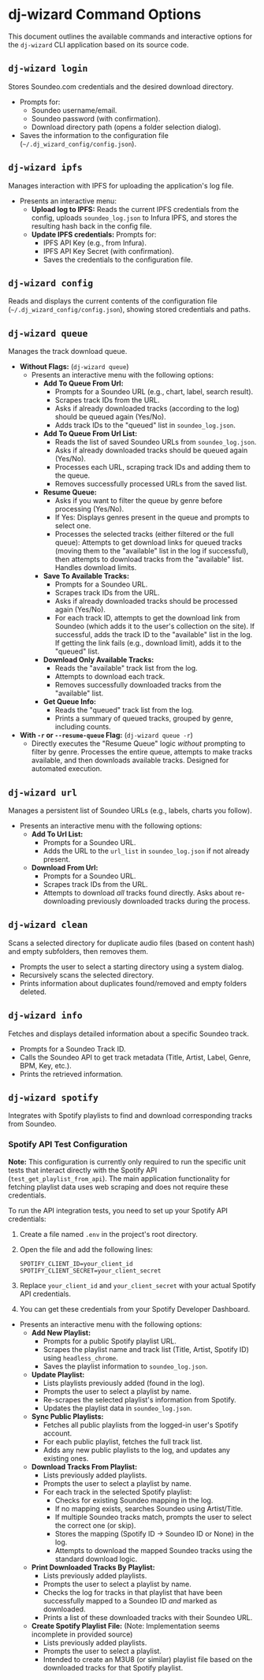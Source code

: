 # dj-wizard Command Options

This document outlines the available commands and interactive options for the `dj-wizard` CLI application based on its source code.

## `dj-wizard login`

Stores Soundeo.com credentials and the desired download directory.

* Prompts for:
    * Soundeo username/email.
    * Soundeo password (with confirmation).
    * Download directory path (opens a folder selection dialog).
* Saves the information to the configuration file (`~/.dj_wizard_config/config.json`).

## `dj-wizard ipfs`

Manages interaction with IPFS for uploading the application's log file.

* Presents an interactive menu:
    * **Upload log to IPFS:** Reads the current IPFS credentials from the config, uploads `soundeo_log.json` to Infura IPFS, and stores the resulting hash back in the config file.
    * **Update IPFS credentials:** Prompts for:
        * IPFS API Key (e.g., from Infura).
        * IPFS API Key Secret (with confirmation).
        * Saves the credentials to the configuration file.

## `dj-wizard config`

Reads and displays the current contents of the configuration file (`~/.dj_wizard_config/config.json`), showing stored credentials and paths.

## `dj-wizard queue`

Manages the track download queue.

* **Without Flags:** (`dj-wizard queue`)
    * Presents an interactive menu with the following options:
        * **Add To Queue From Url:**
            * Prompts for a Soundeo URL (e.g., chart, label, search result).
            * Scrapes track IDs from the URL.
            * Asks if already downloaded tracks (according to the log) should be queued again (Yes/No).
            * Adds track IDs to the "queued" list in `soundeo_log.json`.
        * **Add To Queue From Url List:**
            * Reads the list of saved Soundeo URLs from `soundeo_log.json`.
            * Asks if already downloaded tracks should be queued again (Yes/No).
            * Processes each URL, scraping track IDs and adding them to the queue.
            * Removes successfully processed URLs from the saved list.
        * **Resume Queue:**
            * Asks if you want to filter the queue by genre before processing (Yes/No).
            * If Yes: Displays genres present in the queue and prompts to select one.
            * Processes the selected tracks (either filtered or the full queue): Attempts to get download links for queued tracks (moving them to the "available" list in the log if successful), then attempts to download tracks from the "available" list. Handles download limits.
        * **Save To Available Tracks:**
            * Prompts for a Soundeo URL.
            * Scrapes track IDs from the URL.
            * Asks if already downloaded tracks should be processed again (Yes/No).
            * For each track ID, attempts to get the download link from Soundeo (which adds it to the user's collection on the site). If successful, adds the track ID to the "available" list in the log. If getting the link fails (e.g., download limit), adds it to the "queued" list.
        * **Download Only Available Tracks:**
            * Reads the "available" track list from the log.
            * Attempts to download each track.
            * Removes successfully downloaded tracks from the "available" list.
        * **Get Queue Info:**
            * Reads the "queued" track list from the log.
            * Prints a summary of queued tracks, grouped by genre, including counts.
* **With `-r` or `--resume-queue` Flag:** (`dj-wizard queue -r`)
    * Directly executes the "Resume Queue" logic *without* prompting to filter by genre. Processes the entire queue, attempts to make tracks available, and then downloads available tracks. Designed for automated execution.

## `dj-wizard url`

Manages a persistent list of Soundeo URLs (e.g., labels, charts you follow).

* Presents an interactive menu with the following options:
    * **Add To Url List:**
        * Prompts for a Soundeo URL.
        * Adds the URL to the `url_list` in `soundeo_log.json` if not already present.
    * **Download From Url:**
        * Prompts for a Soundeo URL.
        * Scrapes track IDs from the URL.
        * Attempts to download *all* tracks found directly. Asks about re-downloading previously downloaded tracks during the process.

## `dj-wizard clean`

Scans a selected directory for duplicate audio files (based on content hash) and empty subfolders, then removes them.

* Prompts the user to select a starting directory using a system dialog.
* Recursively scans the selected directory.
* Prints information about duplicates found/removed and empty folders deleted.

## `dj-wizard info`

Fetches and displays detailed information about a specific Soundeo track.

* Prompts for a Soundeo Track ID.
* Calls the Soundeo API to get track metadata (Title, Artist, Label, Genre, BPM, Key, etc.).
* Prints the retrieved information.

## `dj-wizard spotify`

Integrates with Spotify playlists to find and download corresponding tracks from Soundeo.

### Spotify API Test Configuration

**Note:** This configuration is currently only required to run the specific unit tests that interact directly with the Spotify API (`test_get_playlist_from_api`). The main application functionality for fetching playlist data uses web scraping and does not require these credentials.

To run the API integration tests, you need to set up your Spotify API credentials:

1.  Create a file named `.env` in the project's root directory.
2.  Open the file and add the following lines:

    ```
    SPOTIFY_CLIENT_ID=your_client_id
    SPOTIFY_CLIENT_SECRET=your_client_secret
    ```

3.  Replace `your_client_id` and `your_client_secret` with your actual Spotify API credentials.
4.  You can get these credentials from your Spotify Developer Dashboard.

* Presents an interactive menu with the following options:
    * **Add New Playlist:**
        * Prompts for a public Spotify playlist URL.
        * Scrapes the playlist name and track list (Title, Artist, Spotify ID) using `headless_chrome`.
        * Saves the playlist information to `soundeo_log.json`.
    * **Update Playlist:**
        * Lists playlists previously added (found in the log).
        * Prompts the user to select a playlist by name.
        * Re-scrapes the selected playlist's information from Spotify.
        * Updates the playlist data in `soundeo_log.json`.
    * **Sync Public Playlists:**
        * Fetches all public playlists from the logged-in user's Spotify account.
        * For each public playlist, fetches the full track list.
        * Adds any new public playlists to the log, and updates any existing ones.
    * **Download Tracks From Playlist:**
        * Lists previously added playlists.
        * Prompts the user to select a playlist by name.
        * For each track in the selected Spotify playlist:
            * Checks for existing Soundeo mapping in the log.
            * If no mapping exists, searches Soundeo using Artist/Title.
            * If multiple Soundeo tracks match, prompts the user to select the correct one (or skip).
            * Stores the mapping (Spotify ID -> Soundeo ID or None) in the log.
            * Attempts to download the mapped Soundeo tracks using the standard download logic.
    * **Print Downloaded Tracks By Playlist:**
        * Lists previously added playlists.
        * Prompts the user to select a playlist by name.
        * Checks the log for tracks in that playlist that have been successfully mapped to a Soundeo ID *and* marked as downloaded.
        * Prints a list of these downloaded tracks with their Soundeo URL.
    * **Create Spotify Playlist File:** (Note: Implementation seems incomplete in provided source)
        * Lists previously added playlists.
        * Prompts the user to select a playlist.
        * Intended to create an M3U8 (or similar) playlist file based on the downloaded tracks for that Spotify playlist.